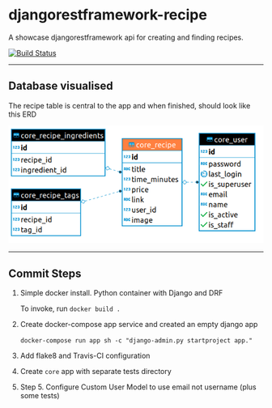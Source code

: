 # djangorestframework-recipe

A showcase djangorestframework api for creating and finding recipes.

[![Build Status](https://travis-ci.org/jonwhittlestone/djangorestframework-recipe.svg?branch=master)](https://travis-ci.org/jonwhittlestone/djangorestframework-recipe)

---

## Database visualised

The recipe table is central to the app and when finished, should look like this ERD

![ERD](assets/core_recipe_erd.png)

---

## Commit Steps

1. Simple docker install. Python container with Django and DRF

   To invoke, run `docker build .`

2. Create docker-compose app service and created an empty django app

   `docker-compose run app sh -c "django-admin.py startproject app."`

3. Add flake8 and Travis-CI configuration

4. Create `core` app with separate tests directory

5. Step 5. Configure Custom User Model to use email not username (plus some tests)
